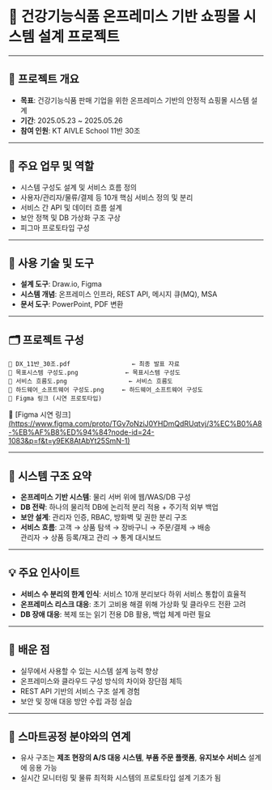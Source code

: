
# 🧠 건강기능식품 온프레미스 기반 쇼핑몰 시스템 설계 프로젝트

---

## 📌 프로젝트 개요
- **목표**: 건강기능식품 판매 기업을 위한 온프레미스 기반의 안정적 쇼핑몰 시스템 설계
- **기간**: 2025.05.23 ~ 2025.05.26
- **참여 인원**: KT AIVLE School 11반 30조

---

## 🧩 주요 업무 및 역할
- 시스템 구성도 설계 및 서비스 흐름 정의
- 사용자/관리자/물류/결제 등 10개 핵심 서비스 정의 및 분리
- 서비스 간 API 및 데이터 흐름 설계
- 보안 정책 및 DB 가상화 구조 구상
- 피그마 프로토타입 구성

---

## 🔧 사용 기술 및 도구
- **설계 도구**: Draw.io, Figma
- **시스템 개념**: 온프레미스 인프라, REST API, 메시지 큐(MQ), MSA
- **문서 도구**: PowerPoint, PDF 변환

---

## 🗂️ 프로젝트 구성
```
📁 DX_11반_30조.pdf                 ← 최종 발표 자료
📁 목표시스템 구성도.png             ← 목표시스템 구성도
📁 서비스 흐름도.png                 ← 서비스 흐름도
📁 하드웨어_소프트웨어 구성도.png     ← 하드웨어_소프트웨어 구성도
🔗 Figma 링크 (시연 프로토타입)
```
🔗 [Figma 시연 링크][(https://www.figma.com/proto/TGv7oNziJ0YHDmQdRUqtvj/3%EC%B0%A8-%EB%AF%B8%ED%94%84?node-id=24-1083&p=f&t=y9EK8AtAbYt25SmN-1)](https://www.figma.com/proto/TfAw3uTvD6A6NkD2DgPsxA/%EC%A0%9C%EB%AA%A9-%EC%97%86%EC%9D%8C?node-id=1-510&t=1ke7fz3MkznoC9ah-1)

---

## 🧱 시스템 구조 요약
- **온프레미스 기반 시스템**: 물리 서버 위에 웹/WAS/DB 구성
- **DB 전략**: 하나의 물리적 DB에 논리적 분리 적용 + 주기적 외부 백업
- **보안 설계**: 관리자 인증, RBAC, 방화벽 및 권한 분리 구조
- **서비스 흐름**: 고객 → 상품 탐색 → 장바구니 → 주문/결제 → 배송  
  관리자 → 상품 등록/재고 관리 → 통계 대시보드

---

## 💡 주요 인사이트
- **서비스 수 분리의 한계 인식**: 서비스 10개 분리보다 하위 서비스 통합이 효율적
- **온프레미스 리스크 대응**: 초기 고비용 해결 위해 가상화 및 클라우드 전환 고려
- **DB 장애 대응**: 복제 또는 읽기 전용 DB 활용, 백업 체계 마련 필요

---

## 🧠 배운 점
- 실무에서 사용할 수 있는 시스템 설계 능력 향상
- 온프레미스와 클라우드 구성 방식의 차이와 장단점 체득
- REST API 기반의 서비스 구조 설계 경험
- 보안 및 장애 대응 방안 수립 과정 실습

---

## 🔌 스마트공정 분야와의 연계
- 유사 구조는 **제조 현장의 A/S 대응 시스템**, **부품 주문 플랫폼**, **유지보수 서비스** 설계에 응용 가능
- 실시간 모니터링 및 물류 최적화 시스템의 프로토타입 설계 기초가 됨
